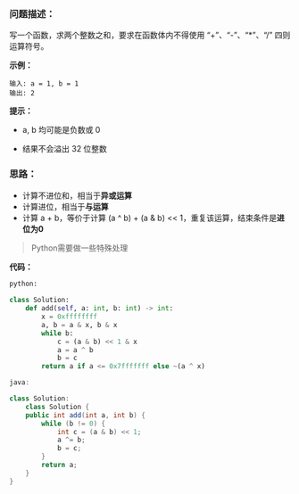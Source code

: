 ### 问题描述：

写一个函数，求两个整数之和，要求在函数体内不得使用 “+”、“-”、“*”、“/” 四则运算符号。

 

**示例：**

```
输入: a = 1, b = 1
输出: 2
```

**提示：**

* a, b 均可能是负数或 0

* 结果不会溢出 32 位整数





### 思路：

* 计算不进位和，相当于**异或运算**
* 计算进位，相当于**与运算**
* 计算 a + b，等价于计算 (a ^ b) + (a & b) << 1，重复该运算，结束条件是**进位为0**

> Python需要做一些特殊处理



**代码：**

```python
python:
    
class Solution:
    def add(self, a: int, b: int) -> int:
        x = 0xffffffff
        a, b = a & x, b & x
        while b:
            c = (a & b) << 1 & x
            a = a ^ b
            b = c
        return a if a <= 0x7fffffff else ~(a ^ x)
```
```java
java:

class Solution:
    class Solution {
    public int add(int a, int b) {
        while (b != 0) {
            int c = (a & b) << 1;
            a ^= b; 
            b = c;
        }
        return a;
    }
}
```
